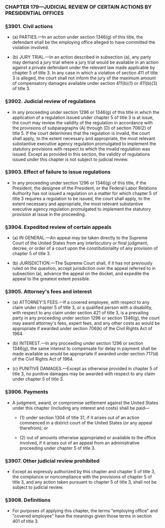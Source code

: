 ### **CHAPTER 179—JUDICIAL REVIEW OF CERTAIN ACTIONS BY PRESIDENTIAL OFFICES**

### §3901. Civil actions
* (a) PARTIES.—In an action under section 1346(g) of this title, the defendant shall be the employing office alleged to have committed the violation involved.

* (b) JURY TRIAL.—In an action described in subsection (a), any party may demand a jury trial where a jury trial would be available in an action against a private defendant under the relevant law made applicable by chapter 5 of title 3. In any case in which a violation of section 411 of title 3 is alleged, the court shall not inform the jury of the maximum amount of compensatory damages available under section 411(b)(1) or 411(b)(3) of title 3.

### §3902. Judicial review of regulations
* In any proceeding under section 1296 or 1346(g) of this title in which the application of a regulation issued under chapter 5 of title 3 is at issue, the court may review the validity of the regulation in accordance with the provisions of subparagraphs (A) through (D) of section 706(2) of title 5. If the court determines that the regulation is invalid, the court shall apply, to the extent necessary and appropriate, the most relevant substantive executive agency regulation promulgated to implement the statutory provisions with respect to which the invalid regulation was issued. Except as provided in this section, the validity of regulations issued under this chapter is not subject to judicial review.

### §3903. Effect of failure to issue regulations
* In any proceeding under section 1296 or 1346(g) of this title, if the President, the designee of the President, or the Federal Labor Relations Authority has not issued a regulation on a matter for which chapter 5 of title 3 requires a regulation to be issued, the court shall apply, to the extent necessary and appropriate, the most relevant substantive executive agency regulation promulgated to implement the statutory provision at issue in the proceeding.

### §3904. Expedited review of certain appeals
* (a) IN GENERAL.—An appeal may be taken directly to the Supreme Court of the United States from any interlocutory or final judgment, decree, or order of a court upon the constitutionality of any provision of chapter 5 of title 3.

* (b) JURISDICTION.—The Supreme Court shall, if it has not previously ruled on the question, accept jurisdiction over the appeal referred to in subsection (a), advance the appeal on the docket, and expedite the appeal to the greatest extent possible.

### §3905. Attorney's fees and interest
* (a) ATTORNEY'S FEES.—If a covered employee, with respect to any claim under chapter 5 of title 3, or a qualified person with a disability, with respect to any claim under section 421 of title 3, is a prevailing party in any proceeding under section 1296 or section 1346(g), the court may award attorney's fees, expert fees, and any other costs as would be appropriate if awarded under section 706(k) of the Civil Rights Act of 1964.

* (b) INTEREST.—In any proceeding under section 1296 or section 1346(g), the same interest to compensate for delay in payment shall be made available as would be appropriate if awarded under section 717(d) of the Civil Rights Act of 1964.

* (c) PUNITIVE DAMAGES.—Except as otherwise provided in chapter 5 of title 3, no punitive damages may be awarded with respect to any claim under chapter 5 of title 3.

### §3906. Payments
* A judgment, award, or compromise settlement against the United States under this chapter (including any interest and costs) shall be paid—

  * (1) under section 1304 of title 31, if it arises out of an action commenced in a district court of the United States (or any appeal therefrom); or

  * (2) out of amounts otherwise appropriated or available to the office involved, if it arises out of an appeal from an administrative proceeding under chapter 5 of title 3.

### §3907. Other judicial review prohibited
* Except as expressly authorized by this chapter and chapter 5 of title 3, the compliance or noncompliance with the provisions of chapter 5 of title 3, and any action taken pursuant to chapter 5 of title 3, shall not be subject to judicial review.

### §3908. Definitions
* For purposes of applying this chapter, the terms "employing office" and "covered employee" have the meanings given those terms in section 401 of title 3.